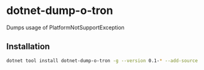 # dotnet-dump-o-tron

Dumps usage of PlatformNotSupportException

## Installation

```sh
dotnet tool install dotnet-dump-o-tron -g --version 0.1-* --add-source https://f.feedz.io/rynowak/tools/nuget/index.json
```